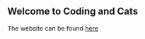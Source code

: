 ## Welcome to Coding and Cats

The website can be found [here](https://angel-hernandez91.github.io/coding-and-cats/)
